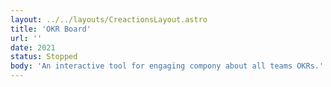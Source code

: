 ```yaml
---
layout: ../../layouts/CreactionsLayout.astro
title: 'OKR Board'
url: ''
date: 2021
status: Stopped
body: 'An interactive tool for engaging compony about all teams OKRs.'
---
```

